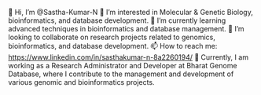 
👋 Hi, I’m @Sastha-Kumar-N
👀 I’m interested in Molecular & Genetic Biology, bioinformatics, and database development.
🌱 I’m currently learning advanced techniques in bioinformatics and database management.
💞️ I’m looking to collaborate on research projects related to genomics, bioinformatics, and database development.
📫 How to reach me: https://www.linkedin.com/in/sasthakumar-n-8a2260194/
💼 Currently, I am working as a Research Administrator and Developer at Bharat Genome Database, where I contribute to the management and development of various genomic and bioinformatics projects.

<!---
Sastha-Kumar-N/Sastha-Kumar-N is a ✨ special ✨ repository because its `README.md` (this file) appears on your GitHub profile.
You can click the Preview link to take a look at your changes.
--->
